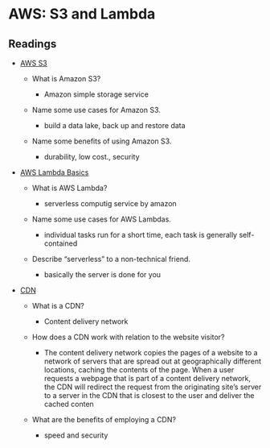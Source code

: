 # AWS: S3 and Lambda

## Readings

* [AWS S3](https://github.com/SdMartinez13/aws-cloud-server)

  * What is Amazon S3?

    * Amazon simple storage service

  * Name some use cases for Amazon S3.

    * build a data lake, back up and restore data

  * Name some benefits of using Amazon S3.

    * durability, low cost., security

* [AWS Lambda Basics](https://www.serverless.com/aws-lambda)

  * What is AWS Lambda?

    * serverless computig service by amazon
    
  * Name some use cases for AWS Lambdas.

    * individual tasks run for a short time, each task is generally self-contained

  * Describe “serverless” to a non-technical friend.

    * basically the server is done for you 


* [CDN](https://cyberhoot.com/cybrary/content-delivery-network-cdn/)

  * What is a CDN?

    * Content delivery network

  * How does a CDN work with relation to the website visitor?

    * The content delivery network copies the pages of a website to a network of servers that are spread out at geographically different locations, caching the contents of the page. When a user requests a webpage that is part of a content delivery network, the CDN will redirect the request from the originating site’s server to a server in the CDN that is closest to the user and deliver the cached conten

  * What are the benefits of employing a CDN?

    * speed and security

